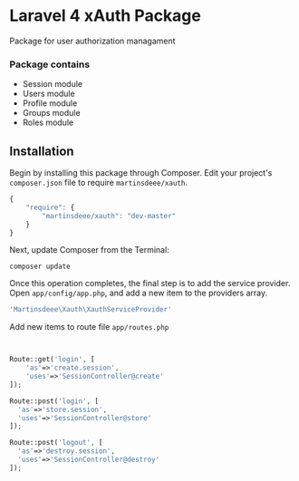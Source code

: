 # Laravel 4 xAuth Package
Package for user authorization managament

### Package contains

* Session module
* Users module
* Profile module
* Groups module
* Roles module

## Installation

Begin by installing this package through Composer. Edit your project's `composer.json` file to require `martinsdeee/xauth`.

```js
{
    "require": {
        "martinsdeee/xauth": "dev-master"
    }
}
```

Next, update Composer from the Terminal:

```
composer update
```

Once this operation completes, the final step is to add the service provider. Open `app/config/app.php`, and add a new item to the providers array.

```php
'Martinsdeee\Xauth\XauthServiceProvider'
```

Add new items to route file `app/routes.php`
```php


Route::get('login', [
	'as'=>'create.session',
	'uses'=>'SessionController@create'
]);

Route::post('login', [
  'as'=>'store.session',
  'uses'=>'SessionController@store'
]);

Route::post('logout', [
  'as'=>'destroy.session',
  'uses'=>'SessionController@destroy'
]);



```
